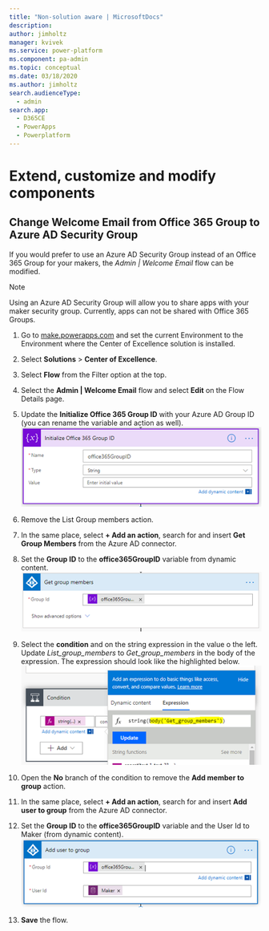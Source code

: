 ```yaml
---
title: "Non-solution aware | MicrosoftDocs"
description: 
author: jimholtz
manager: kvivek
ms.service: power-platform
ms.component: pa-admin
ms.topic: conceptual
ms.date: 03/18/2020
ms.author: jimholtz
search.audienceType: 
  - admin
search.app: 
  - D365CE
  - PowerApps
  - Powerplatform
---
```

# Extend, customize and modify components

## Change Welcome Email from Office 365 Group to Azure AD Security Group

If you would prefer to use an Azure AD Security Group instead of an Office 365 Group for your makers, the *Admin \| Welcome Email* flow can be modified.  

>[!NOTE]
>Using an Azure AD Security Group will allow you to share apps with your maker security group. Currently, apps can not be shared with Office 365
Groups.

1. Go to [make.powerapps.com](<https://make.powerapps.com>) and set the current Environment to the Environment where the Center of Excellence solution is installed.

1. Select **Solutions** \> **Center of Excellence**.

1. Select **Flow** from the Filter option at the top.

1. Select the **Admin \| Welcome Email** flow and select **Edit** on the Flow Details page.

1. Update the **Initialize Office 365 Group ID** with your Azure AD Group ID (you can rename the variable and action as well). ![Initialize Office 365 Group ID](media/coewelcome1.png)

1. Remove the List Group members action.

1. In the same place, select **+ Add an action**, search for and insert **Get Group Members** from the Azure AD connector. 
1. Set the **Group ID** to the **office365GroupID** variable from dynamic content.<Br> ![Get Group Members](media/coewelcome2.png)

1. Select the **condition** and on the string expression in the value o the left. Update *List_group_members* to *Get_group_members* in the body of the expression. The expression should look like the highlighted below. ![Update flow condition](media/coewelcome2a.png)

1. Open the **No** branch of the condition to remove the **Add member to group** action.

1. In the same place, select **+ Add an action**, search for and insert **Add user to group** from the Azure AD connector. 
1. Set the **Group ID** to the **office365GroupID** variable and the User Id to Maker (from dynamic content).  ![Add user to group action](media/coewelcome3.png)

1. **Save** the flow.

